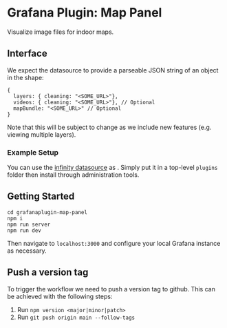 # Grafana Plugin: Map Panel

Visualize image files for indoor maps.

## Interface
We expect the datasource to provide a parseable JSON string of an object in the shape:

```
{
  layers: { cleaning: "<SOME_URL>"},
  videos: { cleaning: "<SOME_URL>"}, // Optional
  mapBundle: "<SOME_URL>" // Optional
}
```

Note that this will be subject to change as we include new features (e.g. viewing multiple layers).

### Example Setup
You can use the [infinity datasource](https://grafana.com/grafana/plugins/yesoreyeram-infinity-datasource/?tab=installation) as . Simply put it in a top-level `plugins` folder then install through administration tools.

## Getting Started

```
cd grafanaplugin-map-panel
npm i
npm run server
npm run dev
```

Then navigate to `localhost:3000` and configure your local Grafana instance as necessary.

## Push a version tag

To trigger the workflow we need to push a version tag to github. This can be achieved with the following steps:

1. Run `npm version <major|minor|patch>`
2. Run `git push origin main --follow-tags`
